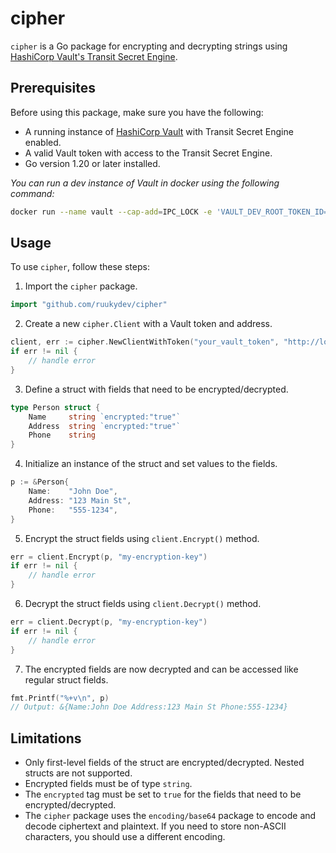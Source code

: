 # cipher

`cipher` is a Go package for encrypting and decrypting strings using [HashiCorp Vault's Transit Secret Engine](https://www.vaultproject.io/docs/secrets/transit/index.html).

## Prerequisites

Before using this package, make sure you have the following:

- A running instance of [HashiCorp Vault](https://www.vaultproject.io/) with Transit Secret Engine enabled.
- A valid Vault token with access to the Transit Secret Engine.
- Go version 1.20 or later installed.

_You can run a dev instance of Vault in docker using the following command:_

```bash
docker run --name vault --cap-add=IPC_LOCK -e 'VAULT_DEV_ROOT_TOKEN_ID=myroot' -e 'VAULT_DEV_LISTEN_ADDRESS=0.0.0.0:8200' -p 8200:8200 -d vault:latest
```

## Usage

To use `cipher`, follow these steps:

1. Import the `cipher` package.

```go
import "github.com/ruukydev/cipher"
```

2. Create a new `cipher.Client` with a Vault token and address.

```go
client, err := cipher.NewClientWithToken("your_vault_token", "http://localhost:8200")
if err != nil {
    // handle error
}
```

3. Define a struct with fields that need to be encrypted/decrypted.

```go
type Person struct {
    Name     string `encrypted:"true"`
    Address  string `encrypted:"true"`
    Phone    string
}
```

4. Initialize an instance of the struct and set values to the fields.

```go
p := &Person{
    Name:    "John Doe",
    Address: "123 Main St",
    Phone:   "555-1234",
}
```

5. Encrypt the struct fields using `client.Encrypt()` method.

```go
err = client.Encrypt(p, "my-encryption-key")
if err != nil {
    // handle error
}
```

6. Decrypt the struct fields using `client.Decrypt()` method.

```go
err = client.Decrypt(p, "my-encryption-key")
if err != nil {
    // handle error
}
```

7. The encrypted fields are now decrypted and can be accessed like regular struct fields.

```go
fmt.Printf("%+v\n", p)
// Output: &{Name:John Doe Address:123 Main St Phone:555-1234}
```

## Limitations

- Only first-level fields of the struct are encrypted/decrypted. Nested structs are not supported.
- Encrypted fields must be of type `string`.
- The `encrypted` tag must be set to `true` for the fields that need to be encrypted/decrypted.
- The `cipher` package uses the `encoding/base64` package to encode and decode ciphertext and plaintext. If you need to store non-ASCII characters, you should use a different encoding.